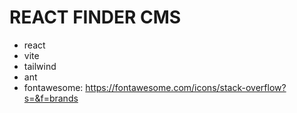 # REACT FINDER CMS

- react
- vite
- tailwind
- ant
- fontawesome: https://fontawesome.com/icons/stack-overflow?s=&f=brands
